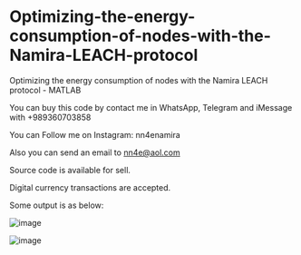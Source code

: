 # Optimizing-the-energy-consumption-of-nodes-with-the-Namira-LEACH-protocol
Optimizing the energy consumption of nodes with the Namira LEACH protocol - MATLAB

You can buy this code by contact me in WhatsApp, Telegram and iMessage with +989360703858

You can Follow me on Instagram: nn4enamira

Also you can send an email to nn4e@aol.com

Source code is available for sell.

Digital currency transactions are accepted.

Some output is as below:

![image](https://github.com/user-attachments/assets/4e985d5f-9cc5-4def-9a24-cf659caea7c9)

![image](https://github.com/user-attachments/assets/7c8e9b6e-9a7f-4540-8ebd-81187efe8180)


